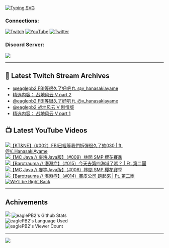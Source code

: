 <!--### Hello people, I'm EaglePB2 - The one who building something for fun 👋
Thank you for standby for this profile.   
The purpose of this profile is coming soon.   
You may come back later, as you wish if this readme.md is updated.   -->

<a href="https://git.io/typing-svg"><img src="https://readme-typing-svg.herokuapp.com?font=Fira+Code&duration=1000&pause=5000&vCenter=true&random=false&width=500&lines=%F0%9F%91%8B+Hello+Everyone%2C+I'm+EaglePB2.;%F0%9F%99%87+Thank+you+for+stopping+by+my+profile.+;%F0%9F%94%AD+%3D%3D%3D%3D+%F0%9F%94%AD;%F0%9F%91%8B+%E4%BD%A0%E5%A5%BD%EF%BC%8C%E6%AD%A1%E8%BF%8E%E4%BE%86%E5%88%B0%E6%88%91%E7%9A%84%E4%BB%A3%E7%A2%BC%E5%BA%AB%E3%80%82;%F0%9F%99%87+%E6%84%9F%E8%AC%9D%E5%89%8D%E4%BE%86%E5%8F%83%E8%A7%80%E5%B0%8F%E5%B1%8B+owo~" alt="Typing SVG" /></a>

### Connections:

[![Twitch](https://img.shields.io/badge/Twitch-9347FF?style=flat-square&logo=twitch&logoColor=white)](https://www.twitch.tv/eaglepb2)
[![YouTube](https://img.shields.io/badge/YouTube-%23FF0000.svg?style=flat-square&logo=YouTube&logoColor=white)](https://www.youtube.com/eaglepb2)
[![Twitter](https://img.shields.io/badge/Twitter-%231DA1F2.svg?style=flat-square&logo=Twitter&logoColor=white)](https://twitter.com/eaglepb2)

### Discord Server:

[![](https://invidget.switchblade.xyz/qKrub9b?theme=dark&language=ch)](https://discord.gg/qKrub9b)

---

## 👾 Latest Twitch Stream Archives
<!-- TWITCH:START -->
- [@eaglepb2 FBI等很久了好吧 ft. @v_hanasakiayame](https://www.twitch.tv/videos/2211209393)
- [精选内容： 战地风云 V part 2](https://www.twitch.tv/videos/2211079892)
- [@eaglepb2 FBI等很久了好吧 ft. @v_hanasakiayame](https://www.twitch.tv/videos/2210413276)
- [@eaglepb2 战地风云 V 剧情版](https://www.twitch.tv/videos/2210351293)
- [精选内容： 战地风云 V part 1](https://www.twitch.tv/videos/2210201180)
<!-- TWITCH:END -->



## 📺 Latest YouTube Videos
<!-- YOUTUBE:START -->
<!-- YOUTUBE:END -->

<!-- BEGIN YOUTUBE-CARDS -->
<a href="https://www.youtube.com/watch?v=34h8_tY-W8U">
  <picture>
    <source media="(prefers-color-scheme: dark)" srcset="https://ytcards.demolab.com/?id=34h8_tY-W8U&title=%E3%80%90KT%26NE%E3%80%91%EF%BC%88%23002%EF%BC%89FBI%E5%B7%B2%E7%B6%93%E7%AD%89%E6%88%91%E5%80%91%E6%8B%86%E5%BD%88%E5%BE%88%E4%B9%85%E4%BA%86%E6%AC%B8030+%7C+ft.+%40V_HanasakiAyame&lang=zh&timestamp=1722396728&background_color=%230d1117&title_color=%23ffffff&stats_color=%23dedede&max_title_lines=1&width=250&border_radius=5&duration=9546">
    <img src="https://ytcards.demolab.com/?id=34h8_tY-W8U&title=%E3%80%90KT%26NE%E3%80%91%EF%BC%88%23002%EF%BC%89FBI%E5%B7%B2%E7%B6%93%E7%AD%89%E6%88%91%E5%80%91%E6%8B%86%E5%BD%88%E5%BE%88%E4%B9%85%E4%BA%86%E6%AC%B8030+%7C+ft.+%40V_HanasakiAyame&lang=zh&timestamp=1722396728&background_color=%23ffffff&title_color=%2324292f&stats_color=%2357606a&max_title_lines=1&width=250&border_radius=5&duration=9546" alt="【KT&NE】（#002）FBI已經等我們拆彈很久了欸030 | ft. @V_HanasakiAyame" title="【KT&NE】（#002）FBI已經等我們拆彈很久了欸030 | ft. @V_HanasakiAyame">
  </picture>
</a>
<a href="https://www.youtube.com/watch?v=oU0DOwS7s0w">
  <picture>
    <source media="(prefers-color-scheme: dark)" srcset="https://ytcards.demolab.com/?id=oU0DOwS7s0w&title=%E3%80%90MC+Java+%2F%2F+%E9%BA%A5%E5%A1%8AJava%E7%89%88%E3%80%91%EF%BC%88%23009%EF%BC%89%E6%9E%97%E9%96%93+SMP+%E6%AB%BB%E8%8A%B1%E8%B3%BD%E5%AD%A3&lang=zh&timestamp=1722321893&background_color=%230d1117&title_color=%23ffffff&stats_color=%23dedede&max_title_lines=1&width=250&border_radius=5&duration=13700">
    <img src="https://ytcards.demolab.com/?id=oU0DOwS7s0w&title=%E3%80%90MC+Java+%2F%2F+%E9%BA%A5%E5%A1%8AJava%E7%89%88%E3%80%91%EF%BC%88%23009%EF%BC%89%E6%9E%97%E9%96%93+SMP+%E6%AB%BB%E8%8A%B1%E8%B3%BD%E5%AD%A3&lang=zh&timestamp=1722321893&background_color=%23ffffff&title_color=%2324292f&stats_color=%2357606a&max_title_lines=1&width=250&border_radius=5&duration=13700" alt="【MC Java // 麥塊Java版】（#009）林間 SMP 櫻花賽季" title="【MC Java // 麥塊Java版】（#009）林間 SMP 櫻花賽季">
  </picture>
</a>
<a href="https://www.youtube.com/watch?v=h3HjIyRLVPA">
  <picture>
    <source media="(prefers-color-scheme: dark)" srcset="https://ytcards.demolab.com/?id=h3HjIyRLVPA&title=%E3%80%90Barotrauma+%2F%2F+%E6%BD%9B%E6%B7%B5%E7%97%87%E3%80%91%EF%BC%88%23015%EF%BC%89%E4%BB%8A%E5%A4%A9%E5%8E%BB%E7%AC%AC%E5%9B%9B%E6%B5%B7%E5%9F%9F%E4%BA%86%E5%97%8E%EF%BC%9F+%7C+Ft.+%E7%AC%AC%E4%BA%8C%E5%9C%98&lang=zh&timestamp=1722229201&background_color=%230d1117&title_color=%23ffffff&stats_color=%23dedede&max_title_lines=1&width=250&border_radius=5&duration=11136">
    <img src="https://ytcards.demolab.com/?id=h3HjIyRLVPA&title=%E3%80%90Barotrauma+%2F%2F+%E6%BD%9B%E6%B7%B5%E7%97%87%E3%80%91%EF%BC%88%23015%EF%BC%89%E4%BB%8A%E5%A4%A9%E5%8E%BB%E7%AC%AC%E5%9B%9B%E6%B5%B7%E5%9F%9F%E4%BA%86%E5%97%8E%EF%BC%9F+%7C+Ft.+%E7%AC%AC%E4%BA%8C%E5%9C%98&lang=zh&timestamp=1722229201&background_color=%23ffffff&title_color=%2324292f&stats_color=%2357606a&max_title_lines=1&width=250&border_radius=5&duration=11136" alt="【Barotrauma // 潛淵症】（#015）今天去第四海域了嗎？ | Ft. 第二團" title="【Barotrauma // 潛淵症】（#015）今天去第四海域了嗎？ | Ft. 第二團">
  </picture>
</a>
<a href="https://www.youtube.com/watch?v=Hjpl4JRKYps">
  <picture>
    <source media="(prefers-color-scheme: dark)" srcset="https://ytcards.demolab.com/?id=Hjpl4JRKYps&title=%E3%80%90MC+Java+%2F%2F+%E9%BA%A5%E5%A1%8AJava%E7%89%88%E3%80%91%EF%BC%88%23008%EF%BC%89%E6%9E%97%E9%96%93+SMP+%E6%AB%BB%E8%8A%B1%E8%B3%BD%E5%AD%A3&lang=zh&timestamp=1722145981&background_color=%230d1117&title_color=%23ffffff&stats_color=%23dedede&max_title_lines=1&width=250&border_radius=5&duration=15548">
    <img src="https://ytcards.demolab.com/?id=Hjpl4JRKYps&title=%E3%80%90MC+Java+%2F%2F+%E9%BA%A5%E5%A1%8AJava%E7%89%88%E3%80%91%EF%BC%88%23008%EF%BC%89%E6%9E%97%E9%96%93+SMP+%E6%AB%BB%E8%8A%B1%E8%B3%BD%E5%AD%A3&lang=zh&timestamp=1722145981&background_color=%23ffffff&title_color=%2324292f&stats_color=%2357606a&max_title_lines=1&width=250&border_radius=5&duration=15548" alt="【MC Java // 麥塊Java版】（#008）林間 SMP 櫻花賽季" title="【MC Java // 麥塊Java版】（#008）林間 SMP 櫻花賽季">
  </picture>
</a>
<a href="https://www.youtube.com/watch?v=L6xjZyjCAcw">
  <picture>
    <source media="(prefers-color-scheme: dark)" srcset="https://ytcards.demolab.com/?id=L6xjZyjCAcw&title=%E3%80%90Barotrauma+%2F%2F+%E6%BD%9B%E6%B7%B5%E7%97%87%E3%80%91%EF%BC%88%23014%EF%BC%89%E7%95%AB%E7%9A%AE%E5%85%AC%E5%8F%B8+%E8%B7%91%E8%B5%B7%E4%BE%86+%7C+Ft.+%E7%AC%AC%E4%BA%8C%E5%9C%98&lang=zh&timestamp=1722065777&background_color=%230d1117&title_color=%23ffffff&stats_color=%23dedede&max_title_lines=1&width=250&border_radius=5&duration=11891">
    <img src="https://ytcards.demolab.com/?id=L6xjZyjCAcw&title=%E3%80%90Barotrauma+%2F%2F+%E6%BD%9B%E6%B7%B5%E7%97%87%E3%80%91%EF%BC%88%23014%EF%BC%89%E7%95%AB%E7%9A%AE%E5%85%AC%E5%8F%B8+%E8%B7%91%E8%B5%B7%E4%BE%86+%7C+Ft.+%E7%AC%AC%E4%BA%8C%E5%9C%98&lang=zh&timestamp=1722065777&background_color=%23ffffff&title_color=%2324292f&stats_color=%2357606a&max_title_lines=1&width=250&border_radius=5&duration=11891" alt="【Barotrauma // 潛淵症】（#014）畫皮公司 跑起來 | Ft. 第二團" title="【Barotrauma // 潛淵症】（#014）畫皮公司 跑起來 | Ft. 第二團">
  </picture>
</a>
<a href="https://www.youtube.com/watch?v=-zzRJTrXv_I">
  <picture>
    <source media="(prefers-color-scheme: dark)" srcset="https://ytcards.demolab.com/?id=-zzRJTrXv_I&title=We%27ll+be+Right+Back&lang=zh&timestamp=1722058148&background_color=%230d1117&title_color=%23ffffff&stats_color=%23dedede&max_title_lines=1&width=250&border_radius=5&duration=16">
    <img src="https://ytcards.demolab.com/?id=-zzRJTrXv_I&title=We%27ll+be+Right+Back&lang=zh&timestamp=1722058148&background_color=%23ffffff&title_color=%2324292f&stats_color=%2357606a&max_title_lines=1&width=250&border_radius=5&duration=16" alt="We'll be Right Back" title="We'll be Right Back">
  </picture>
</a>
<!-- END YOUTUBE-CARDS -->

---

## Achivements
[![](https://github-profile-trophy.vercel.app/?username=eaglepb2&theme=monokai&no-bg=true&&title=Repositories,Issues,Commit,MultiLanguage)](https://github.com/anuraghazra/github-readme-stats)
<img align="center" alt="eaglePB2's Github Stats" src="https://github-readme-stats.vercel.app/api?username=eaglePB2&show_icons=true&hide_border=true&theme=merko" />
<br>
<img align="center" alt="eaglePB2's Language Used" src="https://github-readme-stats.vercel.app/api/top-langs/?username=eaglePB2&show_icons=true&hide_border=true&theme=merko&layout=compact&langs_count=8" />
<br>
<img align="center" alt="eaglePB2's Viewer Count" src="https://visitcount.itsvg.in/api?id=eaglepb2&label=Profile%20Views&color=3&icon=5&pretty=true" />

<hr>

<!-- RANDOMQUOTE:START -->
![](https://quotes-github-readme.vercel.app/api?type=horizontal&theme=merko)
<!-- RANDOMQUOTE:END -->


<!--
       _____   _   _   _____       _____   _   _   ____   
      |_   _| | | | | |  ___|     |  ___| | \ | | |  _  \  
        | |   | |_| | | |___      | |___  |  \| | | | | | 
        | |   |  _  | |  ___|     |  ___| |     | | | | | 
        | |   | | | | | |___      | |___  | |\  | | |_| | 
        |_|   |_| |_| |_____|     |_____| |_| \_| |____ / 
      
-->
